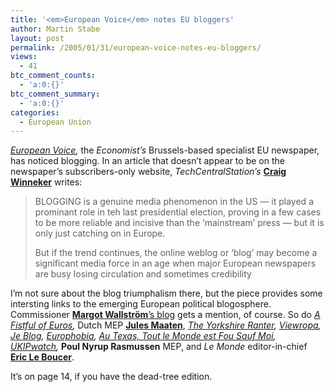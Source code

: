 ```yaml
---
title: '<em>European Voice</em> notes EU bloggers'
author: Martin Stabe
layout: post
permalink: /2005/01/31/european-voice-notes-eu-bloggers/
views:
  - 41
btc_comment_counts:
  - 'a:0:{}'
btc_comment_summary:
  - 'a:0:{}'
categories:
  - European Union
---
```

*[European Voice][1],* the *Economist&rsquo;s* Brussels-based specialist EU newspaper, has noticed blogging. In an article that doesn&rsquo;t appear to be on the newspaper&rsquo;s subscribers-only website, *TechCentralStation&rsquo;s* **[Craig Winneker][2]** writes:

> BLOGGING is a genuine media phenomenon in the US &mdash; it played a prominant role in teh last presidential election, proving in a few cases to be more reliable and incisive than the &lsquo;mainstream&rsquo; press &mdash; but it is only just catching on in Europe.
> 
> But if the trend continues, the online weblog or &lsquo;blog&rsquo; may become a significant media force in an age when major European newspapers are busy losing circulation and sometimes credibility

I&rsquo;m not sure about the blog triumphalism there, but the piece provides some intersting links to the emerging European political blogosphere. Commissioner [**Margot Wallstr&ouml;m**&rsquo;s blog][3] gets a mention, of course. So do *[A Fistful of Euros][4],* Dutch MEP **[Jules Maaten][5]**, *[The Yorkshire Ranter][6], [Viewropa][7], [Je Blog][8], [Europhobia][9], [Au Texas, Tout le Monde est Fou Sauf Moi][10], [UKIPwatch][11],* **Poul Nyrup Rasmussen** MEP, and *Le Monde* editor-in-chief **[Eric Le Boucer][12]**.

It&rsquo;s on page 14, if you have the dead-tree edition.

 [1]: http://www.european-voice.com/
 [2]: http://winneker.blogspot.com/
 [3]: http://weblog.jrc.cec.eu.int/page/wallstrom
 [4]: http://fistfulofeuros.net/
 [5]: http://www.stemjules.nl/weblog.php
 [6]: http://yorkshire-ranter.blogspot.com
 [7]: http://viewropa.com/
 [8]: http://mohsan.typepad.com
 [9]: http://europhobia.blogspot.com/
 [10]: http://pasfolle.blogspot.com/
 [11]: http://www.ukipwatch.org/
 [12]: http://davos.blog.lemonde.fr/